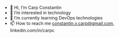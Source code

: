- 👋 Hi, I’m Carp Constantin
- 👀 I’m interested in technology
- 🌱 I’m currently learning DevOps technologies 
- 📫 How to reach me constantin.v.carp@gmail.com, linkedin.com/in/carpc


<!---
numeoriginal/numeoriginal is a ✨ special ✨ repository because its `README.md` (this file) appears on your GitHub profile.
You can click the Preview link to take a look at your changes.
--->
